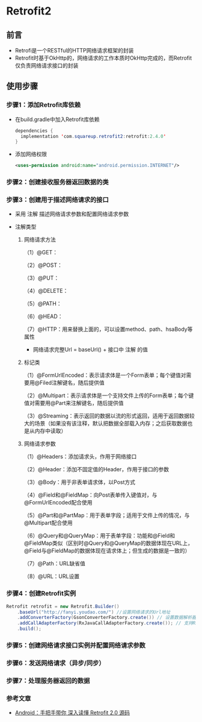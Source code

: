 # Retrofit2

## 前言

- Retrofi是一个RESTful的HTTP网络请求框架的封装
- Retrofit时基于OkHttp的，网络请求的工作本质时OkHttp完成的，而Retrofit仅负责网络请求接口的封装

## 使用步骤

### 步骤1：添加Retrofit库依赖

- 在build.gradle中加入Retrofit库依赖

  ```java
  dependencies { 
  	implementation 'com.squareup.retrofit2:retrofit:2.4.0'
  }
  ```

- 添加网络权限

  ```xml
  <uses-permission android:name="android.permission.INTERNET"/>
  ```

### 步骤2：创建接收服务器返回数据的类

### 步骤3：创建用于描述网络请求的接口

- 采用 注解 描述网络请求参数和配置网络请求参数

- 注解类型

  1. 网络请求方法

     （1）@GET：

     （2）@POST：

     （3）@PUT：

     （4）@DELETE：

     （5）@PATH：

     （6）@HEAD：

     （7）@HTTP：用来替换上面的，可以设置method、path、hsaBody等属性

     - 网络请求完整Url = baseUrl() + 接口中 注解 的值

  2. 标记类

     （1）@FormUrlEncoded：表示请求体是一个Form表单；每个键值对需要用@Filed注解键名，随后提供值

     （2）@Multipart：表示请求体是一个支持文件上传的Form表单；每个键值对需要用@Part来注解键名，随后提供值

     （3）@Streaming：表示返回的数据以流的形式返回，适用于返回数据较大的场景（如果没有该注释，默认把数据全部载入内存；之后获取数据也是从内存中读取）

  3. 网络请求参数

     （1）@Headers：添加请求头，作用于网络接口

     （2）@Header：添加不固定值的Header，作用于接口的参数

     （3）@Body：用于非表单请求体，以Post方式

     （4）@Field和@FieldMap：向Post表单传入键值对，与@FormUrlEncoded配合使用

     （5）@Part和@PartMap：用于表单字段；适用于文件上传的情况，与@Multipart配合使用

     （6）@Query和@QueryMap：用于表单字段：功能和@Field和@FieldMap类似（区别时@Query和@QueryMap的数据体现在URL上，@Field与@FieldMap的数据体现在请求体上；但生成的数据是一致的）

     （7）@Path：URL缺省值

     （8）@URL：URL设置

### 步骤4：创建Retrofit实例

```java
Retrofit retrofit = new Retrofit.Builder()
    .baseUrl("http://fanyi.youdao.com/") //设置网络请求的Url地址
    .addConverterFactory(GsonConverterFactory.create()) // 设置数据解析器 		  
    .addCallAdapterFactory(RxJavaCallAdapterFactory.create()); // 支持RxJava平台 
	.build(); 
```

### 步骤5：创建网络请求接口实例并配置网络请求参数

### 步骤6：发送网络请求（异步/同步）

### 步骤7：处理服务器返回的数据





### 参考文章

- [Android：手把手带你 深入读懂 Retrofit 2.0 源码](https://www.jianshu.com/p/0c055ad46b6c)
